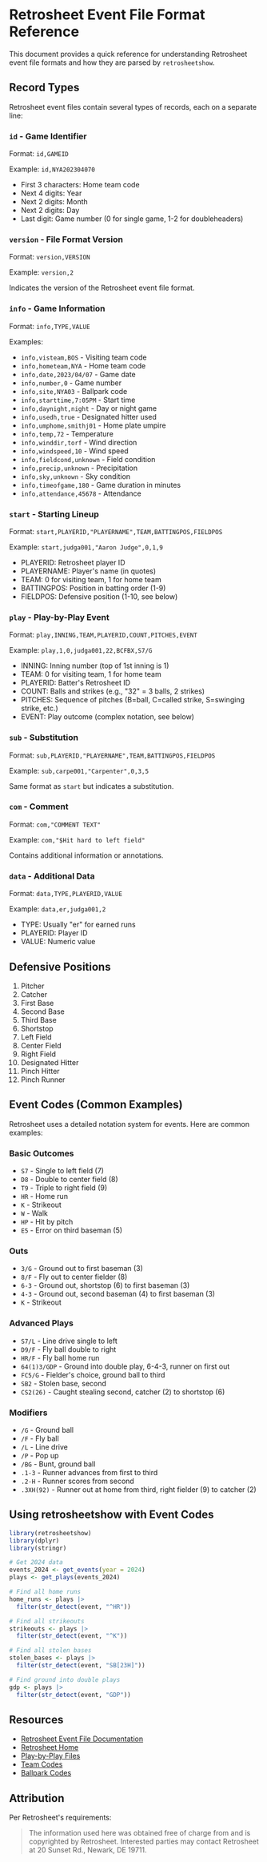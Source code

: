 # Retrosheet Event File Format Reference

This document provides a quick reference for understanding Retrosheet event file formats and how they are parsed by `retrosheetshow`.

## Record Types

Retrosheet event files contain several types of records, each on a separate line:

### `id` - Game Identifier

Format: `id,GAMEID`

Example: `id,NYA202304070`

- First 3 characters: Home team code
- Next 4 digits: Year
- Next 2 digits: Month
- Next 2 digits: Day
- Last digit: Game number (0 for single game, 1-2 for doubleheaders)

### `version` - File Format Version

Format: `version,VERSION`

Example: `version,2`

Indicates the version of the Retrosheet event file format.

### `info` - Game Information

Format: `info,TYPE,VALUE`

Examples:
- `info,visteam,BOS` - Visiting team code
- `info,hometeam,NYA` - Home team code
- `info,date,2023/04/07` - Game date
- `info,number,0` - Game number
- `info,site,NYA03` - Ballpark code
- `info,starttime,7:05PM` - Start time
- `info,daynight,night` - Day or night game
- `info,usedh,true` - Designated hitter used
- `info,umphome,smithj01` - Home plate umpire
- `info,temp,72` - Temperature
- `info,winddir,torf` - Wind direction
- `info,windspeed,10` - Wind speed
- `info,fieldcond,unknown` - Field condition
- `info,precip,unknown` - Precipitation
- `info,sky,unknown` - Sky condition
- `info,timeofgame,180` - Game duration in minutes
- `info,attendance,45678` - Attendance

### `start` - Starting Lineup

Format: `start,PLAYERID,"PLAYERNAME",TEAM,BATTINGPOS,FIELDPOS`

Example: `start,judga001,"Aaron Judge",0,1,9`

- PLAYERID: Retrosheet player ID
- PLAYERNAME: Player's name (in quotes)
- TEAM: 0 for visiting team, 1 for home team
- BATTINGPOS: Position in batting order (1-9)
- FIELDPOS: Defensive position (1-10, see below)

### `play` - Play-by-Play Event

Format: `play,INNING,TEAM,PLAYERID,COUNT,PITCHES,EVENT`

Example: `play,1,0,judga001,22,BCFBX,S7/G`

- INNING: Inning number (top of 1st inning is 1)
- TEAM: 0 for visiting team, 1 for home team
- PLAYERID: Batter's Retrosheet ID
- COUNT: Balls and strikes (e.g., "32" = 3 balls, 2 strikes)
- PITCHES: Sequence of pitches (B=ball, C=called strike, S=swinging strike, etc.)
- EVENT: Play outcome (complex notation, see below)

### `sub` - Substitution

Format: `sub,PLAYERID,"PLAYERNAME",TEAM,BATTINGPOS,FIELDPOS`

Example: `sub,carpe001,"Carpenter",0,3,5`

Same format as `start` but indicates a substitution.

### `com` - Comment

Format: `com,"COMMENT TEXT"`

Example: `com,"$Hit hard to left field"`

Contains additional information or annotations.

### `data` - Additional Data

Format: `data,TYPE,PLAYERID,VALUE`

Example: `data,er,judga001,2`

- TYPE: Usually "er" for earned runs
- PLAYERID: Player ID
- VALUE: Numeric value

## Defensive Positions

1. Pitcher
2. Catcher
3. First Base
4. Second Base
5. Third Base
6. Shortstop
7. Left Field
8. Center Field
9. Right Field
10. Designated Hitter
11. Pinch Hitter
12. Pinch Runner

## Event Codes (Common Examples)

Retrosheet uses a detailed notation system for events. Here are common examples:

### Basic Outcomes

- `S7` - Single to left field (7)
- `D8` - Double to center field (8)
- `T9` - Triple to right field (9)
- `HR` - Home run
- `K` - Strikeout
- `W` - Walk
- `HP` - Hit by pitch
- `E5` - Error on third baseman (5)

### Outs

- `3/G` - Ground out to first baseman (3)
- `8/F` - Fly out to center fielder (8)
- `6-3` - Ground out, shortstop (6) to first baseman (3)
- `4-3` - Ground out, second baseman (4) to first baseman (3)
- `K` - Strikeout

### Advanced Plays

- `S7/L` - Line drive single to left
- `D9/F` - Fly ball double to right
- `HR/F` - Fly ball home run
- `64(1)3/GDP` - Ground into double play, 6-4-3, runner on first out
- `FC5/G` - Fielder's choice, ground ball to third
- `SB2` - Stolen base, second
- `CS2(26)` - Caught stealing second, catcher (2) to shortstop (6)

### Modifiers

- `/G` - Ground ball
- `/F` - Fly ball
- `/L` - Line drive
- `/P` - Pop up
- `/BG` - Bunt, ground ball
- `.1-3` - Runner advances from first to third
- `.2-H` - Runner scores from second
- `.3XH(92)` - Runner out at home from third, right fielder (9) to catcher (2)

## Using retrosheetshow with Event Codes

```r
library(retrosheetshow)
library(dplyr)
library(stringr)

# Get 2024 data
events_2024 <- get_events(year = 2024)
plays <- get_plays(events_2024)

# Find all home runs
home_runs <- plays |>
  filter(str_detect(event, "^HR"))

# Find all strikeouts
strikeouts <- plays |>
  filter(str_detect(event, "^K"))

# Find all stolen bases
stolen_bases <- plays |>
  filter(str_detect(event, "SB[23H]"))

# Find ground into double plays
gdp <- plays |>
  filter(str_detect(event, "GDP"))
```

## Resources

- [Retrosheet Event File Documentation](https://www.retrosheet.org/eventfile.htm)
- [Retrosheet Home](https://www.retrosheet.org)
- [Play-by-Play Files](https://www.retrosheet.org/game.htm)
- [Team Codes](https://www.retrosheet.org/TEAMABR.TXT)
- [Ballpark Codes](https://www.retrosheet.org/parkcode.txt)

## Attribution

Per Retrosheet's requirements:

> The information used here was obtained free of charge from and is copyrighted by Retrosheet. Interested parties may contact Retrosheet at 20 Sunset Rd., Newark, DE 19711.

